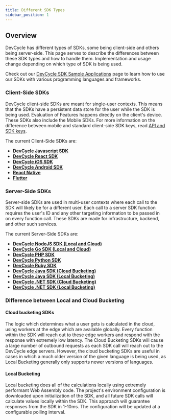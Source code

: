 ```yaml
---
title: Different SDK Types
sidebar_position: 1
---
```


## Overview

DevCycle has different types of SDKs, some being client-side and others being server-side. This page serves to describe the differences between these SDK types and how to handle them. Implementation and usage change depending on which type of SDK is being used.

Check out our [DevCycle SDK Sample Applications](/samples-example-apps.md) page to learn how to use our SDKs with various programming languages and frameworks.

### Client-Side SDKs

DevCycle client-side SDKs are meant for single-user contexts. This means that the SDKs have a persistent data store for the user while the SDK is being used. Evaluation of Features happens directly on the client's device. These SDKs also include the Mobile SDKs. For more information on the difference between mobile and standard client-side SDK keys, read [API and SDK keys](/docs/home/feature-management/organizing-your-flags-and-variables/api-and-sdk-keys).

The current Client-Side SDKs are:

* **[DevCycle Javascript SDK](/docs/sdk/client-side-sdks/javascript)**
* **[DevCycle React SDK](/docs/sdk/client-side-sdks/react)**
* **[DevCycle iOS SDK](/docs/sdk/client-side-sdks/ios)**
* **[DevCycle Android SDK](/docs/sdk/client-side-sdks/android)**
* **[React Native](/docs/sdk/client-side-sdks/react-native)**
* **[Flutter](/docs/sdk/client-side-sdks/flutter)**


### Server-Side SDKs

Server-side SDKs are used in multi-user contexts where each call to the SDK will likely be for a different user. Each call to a server SDK function requires the user's ID and any other targeting information to be passed in on every function call. These SDKs are made for infrastructure, backend, and other such services.  

The current Server-Side SDKs are:

* **[DevCycle NodeJS SDK (Local and Cloud)](/docs/sdk/server-side-sdks/node)**
* **[DevCycle Go SDK (Local and Cloud)](/docs/sdk/server-side-sdks/go)**
* **[DevCycle PHP SDK](/docs/sdk/server-side-sdks/php)**
* **[DevCycle Python SDK](/docs/sdk/server-side-sdks/python)**
* **[DevCycle Ruby SDK](/docs/sdk/server-side-sdks/ruby)**
* **[DevCycle Java SDK (Cloud Bucketing)](/docs/sdk/server-side-sdks/java-cloud)**
* **[DevCycle Java SDK (Local Bucketing)](/docs/sdk/server-side-sdks/java-local)**
* **[DevCycle .NET SDK (Cloud Bucketing)](/docs/sdk/server-side-sdks/dotnet-cloud)**
* **[DevCycle .NET SDK (Local Bucketing)](/docs/sdk/server-side-sdks/dotnet-local)**


### Difference between Local and Cloud Bucketing

#### Cloud bucketing SDKs
The logic which determines what a user gets is calculated in the cloud, using workers at the edge which are available globally. Every function within the SDK will reach out to these edge workers and respond with the response with extremely low latency. The Cloud Bucketing SDKs will cause a large number of outbound requests as each SDK call will reach out to the DevCycle edge servers. However, the cloud bucketing SDKs are useful in cases in which a much older version of the given language is being used, as Local Bucketing generally only supports newer versions of languages.

#### Local Bucketing
Local bucketing does all of the calculations locally using extremely performant Web Assembly code. The project's environment configuration is downloaded upon initialization of the SDK, and all future SDK calls will calculate values locally within the SDK. This approach will guarantee responses from the SDK in 1-10ms. The configuration will be updated at a configurable polling interval.

